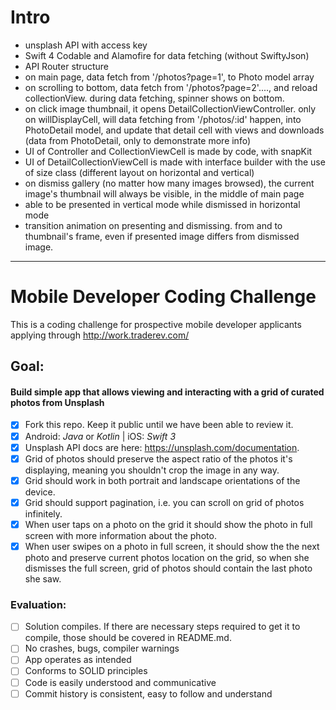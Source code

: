 # Intro

- unsplash API with access key
- Swift 4 Codable and Alamofire for data fetching  (without SwiftyJson)
- API Router structure
- on main page, data fetch from '/photos?page=1', to Photo model array
- on scrolling to bottom, data fetch from '/photos?page=2'...., and reload collectionView. during data fetching, spinner shows on bottom.
- on click image thumbnail, it opens DetailCollectionViewController. only on willDisplayCell, will data fetching from '/photos/:id' happen, into PhotoDetail model, and update that detail cell with views and downloads (data from PhotoDetail, only to demonstrate more info)
- UI of Controller and CollectionViewCell is made by code, with snapKit
- UI of DetailCollectionViewCell is made with interface builder with the use of size class (different layout on horizontal and vertical)
- on dismiss gallery (no matter how many images browsed), the current image's thumbnail will always be visible, in the middle of main page
- able to be presented in vertical mode while dismissed in horizontal mode 
- transition animation on presenting and dismissing. from and to thumbnail's frame, even if presented image differs from dismissed image.

-----------------------------------------------------------------------------

# Mobile Developer Coding Challenge

This is a coding challenge for prospective mobile developer applicants applying through http://work.traderev.com/

## Goal:

#### Build simple app that allows viewing and interacting with a grid of curated photos from Unsplash

- [x] Fork this repo. Keep it public until we have been able to review it.
- [x] Android: _Java_ or _Kotlin_ | iOS: _Swift 3_
- [x] Unsplash API docs are here: https://unsplash.com/documentation.
- [x] Grid of photos should preserve the aspect ratio of the photos it's displaying, meaning you shouldn't crop the image in any way.
- [x] Grid should work in both portrait and landscape orientations of the device.
- [x] Grid should support pagination, i.e. you can scroll on grid of photos infinitely.
- [x] When user taps on a photo on the grid it should show the photo in full screen with more information about the photo.
- [x] When user swipes on a photo in full screen, it should show the the next photo and preserve current photos location on the grid, so when she dismisses the full screen, grid of photos should contain the last photo she saw.

### Evaluation:
- [ ] Solution compiles. If there are necessary steps required to get it to compile, those should be covered in README.md.
- [ ] No crashes, bugs, compiler warnings
- [ ] App operates as intended
- [ ] Conforms to SOLID principles
- [ ] Code is easily understood and communicative
- [ ] Commit history is consistent, easy to follow and understand
